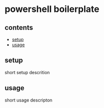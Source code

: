 <!-- omit in toc -->
# powershell boilerplate

<!-- omit in toc -->
## contents

- [setup](#setup)
- [usage](#usage)

## setup

short setup descrition

## usage

short usage descripton

